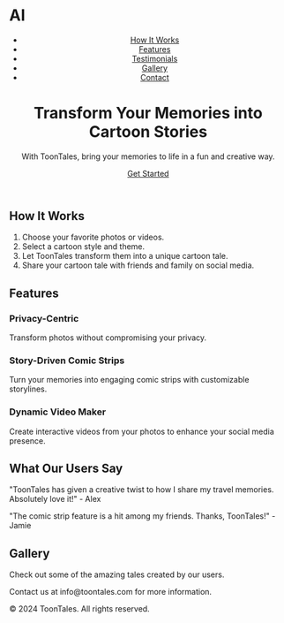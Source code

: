 # AI
<!DOCTYPE html>
<html lang="en">
<head>
    <meta charset="UTF-8">
    <meta name="viewport" content="width=device-width, initial-scale=1.0">
    <title>ToonTales - Transform Your Memories</title>
    <link rel="stylesheet" href="style.css"> <!-- Linking CSS file -->
</head>
<body>

<header>
    <nav>
        <ul>
            <li><a href="#how-it-works">How It Works</a></li>
            <li><a href="#features">Features</a></li>
            <li><a href="#testimonials">Testimonials</a></li>
            <li><a href="#gallery">Gallery</a></li>
            <li><a href="#contact">Contact</a></li>
        </ul>
    </nav>
    <div class="hero-section">
        <h1>Transform Your Memories into Cartoon Stories</h1>
        <p>With ToonTales, bring your memories to life in a fun and creative way.</p>
        <a href="#get-started" class="cta-button">Get Started</a>
    </div>
</header>

<section id="how-it-works">
    <h2>How It Works</h2>
    <ol>
        <li>Choose your favorite photos or videos.</li>
        <li>Select a cartoon style and theme.</li>
        <li>Let ToonTales transform them into a unique cartoon tale.</li>
        <li>Share your cartoon tale with friends and family on social media.</li>
    </ol>
</section>

<section id="features">
    <h2>Features</h2>
    <div class="feature-item">
        <h3>Privacy-Centric</h3>
        <p>Transform photos without compromising your privacy.</p>
    </div>
    <div class="feature-item">
        <h3>Story-Driven Comic Strips</h3>
        <p>Turn your memories into engaging comic strips with customizable storylines.</p>
    </div>
    <div class="feature-item">
        <h3>Dynamic Video Maker</h3>
        <p>Create interactive videos from your photos to enhance your social media presence.</p>
    </div>
</section>

<section id="testimonials">
    <h2>What Our Users Say</h2>
    <div class="testimonial-item">
        <p>"ToonTales has given a creative twist to how I share my travel memories. Absolutely love it!" - Alex</p>
    </div>
    <div class="testimonial-item">
        <p>"The comic strip feature is a hit among my friends. Thanks, ToonTales!" - Jamie</p>
    </div>
</section>

<section id="gallery">
    <h2>Gallery</h2>
    <p>Check out some of the amazing tales created by our users.</p>
    <!-- Images or links to stories would go here -->
</section>

<footer>
    <p>Contact us at info@toontales.com for more information.</p>
    <p>&copy; 2024 ToonTales. All rights reserved.</p>
</footer>

</body>
</html>
